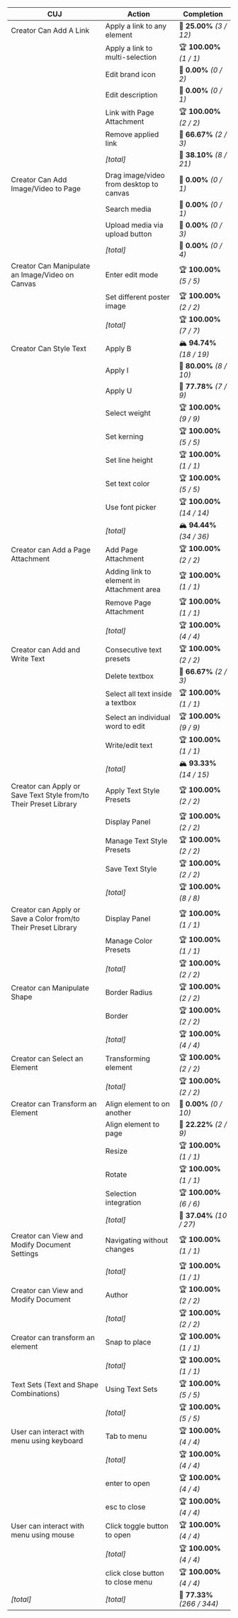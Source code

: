 | **CUJ**                                                           | **Action**                                | **Completion**              |
| ----------------------------------------------------------------- | ----------------------------------------- | --------------------------- |
| Creator Can Add A Link                                            | Apply a link to any element               | 🚨 **25.00%** *(3 / 12)*    |
|                                                                   | Apply a link to multi-selection           | 🏆 **100.00%** *(1 / 1)*    |
|                                                                   | Edit brand icon                           | 🚨 **0.00%** *(0 / 2)*      |
|                                                                   | Edit description                          | 🚨 **0.00%** *(0 / 1)*      |
|                                                                   | Link with Page Attachment                 | 🏆 **100.00%** *(2 / 2)*    |
|                                                                   | Remove applied link                       | 🛴 **66.67%** *(2 / 3)*     |
|                                                                   | *[total]*                                 | 🚨 **38.10%** *(8 / 21)*    |
| Creator Can Add Image/Video to Page                               | Drag image/video from desktop to canvas   | 🚨 **0.00%** *(0 / 1)*      |
|                                                                   | Search media                              | 🚨 **0.00%** *(0 / 1)*      |
|                                                                   | Upload media via upload button            | 🚨 **0.00%** *(0 / 3)*      |
|                                                                   | *[total]*                                 | 🚨 **0.00%** *(0 / 4)*      |
| Creator Can Manipulate an Image/Video on Canvas                   | Enter edit mode                           | 🏆 **100.00%** *(5 / 5)*    |
|                                                                   | Set different poster image                | 🏆 **100.00%** *(2 / 2)*    |
|                                                                   | *[total]*                                 | 🏆 **100.00%** *(7 / 7)*    |
| Creator Can Style Text                                            | Apply B                                   | 🏔️ **94.74%** *(18 / 19)*  |
|                                                                   | Apply I                                   | 🛴 **80.00%** *(8 / 10)*    |
|                                                                   | Apply U                                   | 🛴 **77.78%** *(7 / 9)*     |
|                                                                   | Select weight                             | 🏆 **100.00%** *(9 / 9)*    |
|                                                                   | Set kerning                               | 🏆 **100.00%** *(5 / 5)*    |
|                                                                   | Set line height                           | 🏆 **100.00%** *(1 / 1)*    |
|                                                                   | Set text color                            | 🏆 **100.00%** *(5 / 5)*    |
|                                                                   | Use font picker                           | 🏆 **100.00%** *(14 / 14)*  |
|                                                                   | *[total]*                                 | 🏔️ **94.44%** *(34 / 36)*  |
| Creator can Add a Page Attachment                                 | Add Page Attachment                       | 🏆 **100.00%** *(2 / 2)*    |
|                                                                   | Adding link to element in Attachment area | 🏆 **100.00%** *(1 / 1)*    |
|                                                                   | Remove Page Attachment                    | 🏆 **100.00%** *(1 / 1)*    |
|                                                                   | *[total]*                                 | 🏆 **100.00%** *(4 / 4)*    |
| Creator can Add and Write Text                                    | Consecutive text presets                  | 🏆 **100.00%** *(2 / 2)*    |
|                                                                   | Delete textbox                            | 🛴 **66.67%** *(2 / 3)*     |
|                                                                   | Select all text inside a textbox          | 🏆 **100.00%** *(1 / 1)*    |
|                                                                   | Select an individual word to edit         | 🏆 **100.00%** *(9 / 9)*    |
|                                                                   | Write/edit text                           | 🏆 **100.00%** *(1 / 1)*    |
|                                                                   | *[total]*                                 | 🏔️ **93.33%** *(14 / 15)*  |
| Creator can Apply or Save Text Style from/to Their Preset Library | Apply Text Style Presets                  | 🏆 **100.00%** *(2 / 2)*    |
|                                                                   | Display Panel                             | 🏆 **100.00%** *(2 / 2)*    |
|                                                                   | Manage Text Style Presets                 | 🏆 **100.00%** *(2 / 2)*    |
|                                                                   | Save Text Style                           | 🏆 **100.00%** *(2 / 2)*    |
|                                                                   | *[total]*                                 | 🏆 **100.00%** *(8 / 8)*    |
| Creator can Apply or Save a Color from/to Their Preset Library    | Display Panel                             | 🏆 **100.00%** *(1 / 1)*    |
|                                                                   | Manage Color Presets                      | 🏆 **100.00%** *(1 / 1)*    |
|                                                                   | *[total]*                                 | 🏆 **100.00%** *(2 / 2)*    |
| Creator can Manipulate Shape                                      | Border Radius                             | 🏆 **100.00%** *(2 / 2)*    |
|                                                                   | Border                                    | 🏆 **100.00%** *(2 / 2)*    |
|                                                                   | *[total]*                                 | 🏆 **100.00%** *(4 / 4)*    |
| Creator can Select an Element                                     | Transforming element                      | 🏆 **100.00%** *(2 / 2)*    |
|                                                                   | *[total]*                                 | 🏆 **100.00%** *(2 / 2)*    |
| Creator can Transform an Element                                  | Align element to on another               | 🚨 **0.00%** *(0 / 10)*     |
|                                                                   | Align element to page                     | 🚨 **22.22%** *(2 / 9)*     |
|                                                                   | Resize                                    | 🏆 **100.00%** *(1 / 1)*    |
|                                                                   | Rotate                                    | 🏆 **100.00%** *(1 / 1)*    |
|                                                                   | Selection integration                     | 🏆 **100.00%** *(6 / 6)*    |
|                                                                   | *[total]*                                 | 🚨 **37.04%** *(10 / 27)*   |
| Creator can View and Modify Document Settings                     | Navigating without changes                | 🏆 **100.00%** *(1 / 1)*    |
|                                                                   | *[total]*                                 | 🏆 **100.00%** *(1 / 1)*    |
| Creator can View and Modify Document                              | Author                                    | 🏆 **100.00%** *(2 / 2)*    |
|                                                                   | *[total]*                                 | 🏆 **100.00%** *(2 / 2)*    |
| Creator can transform an element                                  | Snap to place                             | 🏆 **100.00%** *(1 / 1)*    |
|                                                                   | *[total]*                                 | 🏆 **100.00%** *(1 / 1)*    |
| Text Sets (Text and Shape Combinations)                           | Using Text Sets                           | 🏆 **100.00%** *(5 / 5)*    |
|                                                                   | *[total]*                                 | 🏆 **100.00%** *(5 / 5)*    |
| User can interact with menu using keyboard                        | Tab to menu                               | 🏆 **100.00%** *(4 / 4)*    |
|                                                                   | *[total]*                                 | 🏆 **100.00%** *(4 / 4)*    |
|                                                                   | enter to open                             | 🏆 **100.00%** *(4 / 4)*    |
|                                                                   | esc to close                              | 🏆 **100.00%** *(4 / 4)*    |
| User can interact with menu using mouse                           | Click toggle button to open               | 🏆 **100.00%** *(4 / 4)*    |
|                                                                   | *[total]*                                 | 🏆 **100.00%** *(4 / 4)*    |
|                                                                   | click close button to close menu          | 🏆 **100.00%** *(4 / 4)*    |
| *\[total\]*                                                       | *\[total\]*                               | 🛴 **77.33%** *(266 / 344)* |